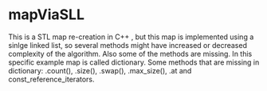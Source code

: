 # mapViaSLL
This is a STL map re-creation in C++ , but this map is implemented using a sinlge linked list, so several methods might have increased or decreased complexity of the algorithm. Also some of the methods are missing. In this specific example map is called dictionary.
Some methods that are missing in dictionary: .count(), .size(), .swap(), .max_size(), .at and const_reference_iterators.
